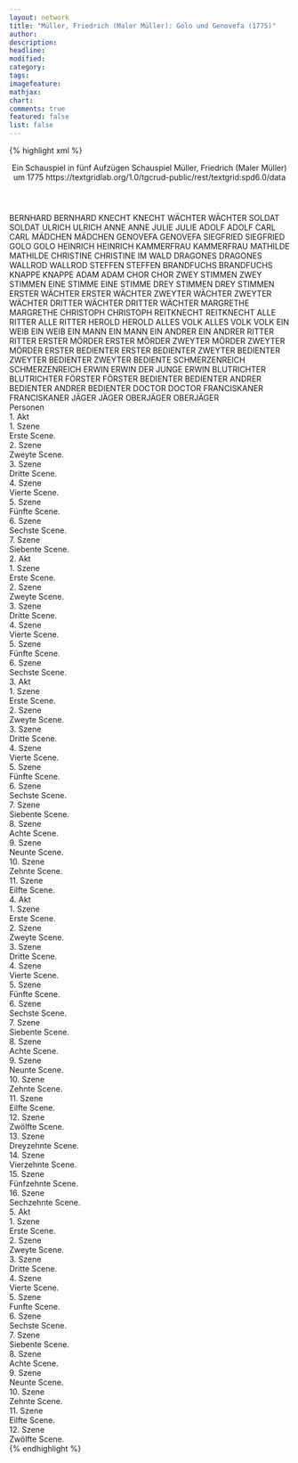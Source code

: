 ```yaml
---
layout: network
title: "Müller, Friedrich (Maler Müller): Golo und Genovefa (1775)"
author:
description:
headline:
modified:
category:
tags:
imagefeature:
mathjax:
chart:
comments: true
featured: false
list: false
---
```

{% highlight xml %}
<?xml-model href="https://raw.githubusercontent.com/DLiNa/project/master/rules/lina.rnc"?><?xml-model href="https://raw.githubusercontent.com/DLiNa/project/master/rules/lina.sch"?>
<play xmlns="http://lina.digital">
  <header>
    <title>Golo und Genovefa</title>
    <subtitle>Ein Schauspiel in fünf Aufzügen</subtitle>
    <genretitle>Schauspiel</genretitle>
    <author>Müller, Friedrich (Maler Müller)</author>
    <date type="print" when="1811"/>
    <date type="premiere"/>
    <date type="written" when="1775">um 1775</date>
    <source>https://textgridlab.org/1.0/tgcrud-public/rest/textgrid:spd6.0/data</source>
  </header>
  <personae>
    <character>
      <name>BERNHARD</name>
      <alias xml:id="bernhard">
        <name>BERNHARD</name>
      </alias>
    </character>
    <character>
      <name>KNECHT</name>
      <alias xml:id="knecht">
        <name>KNECHT</name>
      </alias>
    </character>
    <character>
      <name>WÄCHTER</name>
      <alias xml:id="wächter">
        <name>WÄCHTER</name>
      </alias>
    </character>
    <character>
      <name>SOLDAT</name>
      <alias xml:id="soldat">
        <name>SOLDAT</name>
      </alias>
    </character>
    <character>
      <name>ULRICH</name>
      <alias xml:id="ulrich">
        <name>ULRICH</name>
      </alias>
    </character>
    <character>
      <name>ANNE</name>
      <alias xml:id="anne">
        <name>ANNE</name>
      </alias>
    </character>
    <character>
      <name>JULIE</name>
      <alias xml:id="julie">
        <name>JULIE</name>
      </alias>
    </character>
    <character>
      <name>ADOLF</name>
      <alias xml:id="adolf">
        <name>ADOLF</name>
      </alias>
    </character>
    <character>
      <name>CARL</name>
      <alias xml:id="carl">
        <name>CARL</name>
      </alias>
    </character>
    <character>
      <name>MÄDCHEN</name>
      <alias xml:id="mädchen">
        <name>MÄDCHEN</name>
      </alias>
    </character>
    <character>
      <name>GENOVEFA</name>
      <alias xml:id="genovefa">
        <name>GENOVEFA</name>
      </alias>
    </character>
    <character>
      <name>SIEGFRIED</name>
      <alias xml:id="siegfried">
        <name>SIEGFRIED</name>
      </alias>
    </character>
    <character>
      <name>GOLO</name>
      <alias xml:id="golo">
        <name>GOLO</name>
      </alias>
    </character>
    <character>
      <name>HEINRICH</name>
      <alias xml:id="heinrich">
        <name>HEINRICH</name>
      </alias>
    </character>
    <character>
      <name>KAMMERFRAU</name>
      <alias xml:id="kammerfrau">
        <name>KAMMERFRAU</name>
      </alias>
    </character>
    <character>
      <name>MATHILDE</name>
      <alias xml:id="mathilde">
        <name>MATHILDE</name>
      </alias>
    </character>
    <character>
      <name>CHRISTINE</name>
      <alias xml:id="christine">
        <name>CHRISTINE</name>
      </alias>
      <alias xml:id="im_wald">
        <name>IM WALD</name>
      </alias>
    </character>
    <character>
      <name>DRAGONES</name>
      <alias xml:id="dragones">
        <name>DRAGONES</name>
      </alias>
    </character>
    <character>
      <name>WALLROD</name>
      <alias xml:id="wallrod">
        <name>WALLROD</name>
      </alias>
    </character>
    <character>
      <name>STEFFEN</name>
      <alias xml:id="steffen">
        <name>STEFFEN</name>
      </alias>
    </character>
    <character>
      <name>BRANDFUCHS</name>
      <alias xml:id="brandfuchs">
        <name>BRANDFUCHS</name>
      </alias>
    </character>
    <character>
      <name>KNAPPE</name>
      <alias xml:id="knappe">
        <name>KNAPPE</name>
      </alias>
    </character>
    <character>
      <name>ADAM</name>
      <alias xml:id="adam">
        <name>ADAM</name>
      </alias>
    </character>
    <character>
      <name>CHOR</name>
      <alias xml:id="chor">
        <name>CHOR</name>
      </alias>
    </character>
    <character>
      <name>ZWEY STIMMEN</name>
      <alias xml:id="zwey_stimmen">
        <name>ZWEY STIMMEN</name>
      </alias>
    </character>
    <character>
      <name>EINE STIMME</name>
      <alias xml:id="eine_stimme">
        <name>EINE STIMME</name>
      </alias>
    </character>
    <character>
      <name>DREY STIMMEN</name>
      <alias xml:id="drey_stimmen">
        <name>DREY STIMMEN</name>
      </alias>
    </character>
    <character>
      <name>ERSTER WÄCHTER</name>
      <alias xml:id="erster_wächter">
        <name>ERSTER WÄCHTER</name>
      </alias>
    </character>
    <character>
      <name>ZWEYTER WÄCHTER</name>
      <alias xml:id="zweyter_wächter">
        <name>ZWEYTER WÄCHTER</name>
      </alias>
    </character>
    <character>
      <name>DRITTER WÄCHTER</name>
      <alias xml:id="dritter_wächter">
        <name>DRITTER WÄCHTER</name>
      </alias>
    </character>
    <character>
      <name>MARGRETHE</name>
      <alias xml:id="margrethe">
        <name>MARGRETHE</name>
      </alias>
    </character>
    <character>
      <name>CHRISTOPH</name>
      <alias xml:id="christoph">
        <name>CHRISTOPH</name>
      </alias>
    </character>
    <character>
      <name>REITKNECHT</name>
      <alias xml:id="reitknecht">
        <name>REITKNECHT</name>
      </alias>
    </character>
    <character>
      <name>ALLE RITTER</name>
      <alias xml:id="alle_ritter">
        <name>ALLE RITTER</name>
      </alias>
    </character>
    <character>
      <name>HEROLD</name>
      <alias xml:id="herold">
        <name>HEROLD</name>
      </alias>
    </character>
    <character>
      <name>ALLES VOLK</name>
      <alias xml:id="alles_volk">
        <name>ALLES VOLK</name>
      </alias>
      <alias xml:id="volk">
        <name>VOLK</name>
      </alias>
    </character>
    <character>
      <name>EIN WEIB</name>
      <alias xml:id="ein_weib">
        <name>EIN WEIB</name>
      </alias>
    </character>
    <character>
      <name>EIN MANN</name>
      <alias xml:id="ein_mann">
        <name>EIN MANN</name>
      </alias>
    </character>
    <character>
      <name>EIN ANDRER</name>
      <alias xml:id="ein_andrer">
        <name>EIN ANDRER</name>
      </alias>
    </character>
    <character>
      <name>RITTER</name>
      <alias xml:id="ritter">
        <name>RITTER</name>
      </alias>
    </character>
    <character>
      <name>ERSTER MÖRDER</name>
      <alias xml:id="erster_mörder">
        <name>ERSTER MÖRDER</name>
      </alias>
    </character>
    <character>
      <name>ZWEYTER MÖRDER</name>
      <alias xml:id="zweyter_mörder">
        <name>ZWEYTER MÖRDER</name>
      </alias>
    </character>
    <character>
      <name>ERSTER BEDIENTER</name>
      <alias xml:id="erster_bedienter">
        <name>ERSTER BEDIENTER</name>
      </alias>
    </character>
    <character>
      <name>ZWEYTER BEDIENTER</name>
      <alias xml:id="zweyter_bedienter">
        <name>ZWEYTER BEDIENTER</name>
      </alias>
      <alias xml:id="zweyter_bediente">
        <name>ZWEYTER BEDIENTE</name>
      </alias>
    </character>
    <character>
      <name>SCHMERZENREICH</name>
      <alias xml:id="schmerzenreich">
        <name>SCHMERZENREICH</name>
      </alias>
    </character>
    <character>
      <name>ERWIN</name>
      <alias xml:id="erwin">
        <name>ERWIN</name>
      </alias>
      <alias xml:id="der_junge_erwin">
        <name>DER JUNGE ERWIN</name>
      </alias>
    </character>
    <character>
      <name>BLUTRICHTER</name>
      <alias xml:id="blutrichter">
        <name>BLUTRICHTER</name>
      </alias>
    </character>
    <character>
      <name>FÖRSTER</name>
      <alias xml:id="förster">
        <name>FÖRSTER</name>
      </alias>
    </character>
      <character>
        <name>BEDIENTER</name>
        <alias xml:id="bedienter">
          <name>BEDIENTER</name>
        </alias>
      </character>
    <character>
      <name>ANDRER BEDIENTER</name>
      <alias xml:id="andrer_bedienter">
        <name>ANDRER BEDIENTER</name>
      </alias>
    </character>
    <character>
      <name>DOCTOR</name>
      <alias xml:id="doctor">
        <name>DOCTOR</name>
      </alias>
    </character>
    <character>
      <name>FRANCISKANER</name>
      <alias xml:id="franciskaner">
        <name>FRANCISKANER</name>
      </alias>
    </character>
    <character>
      <name>JÄGER</name>
      <alias xml:id="jäger">
        <name>JÄGER</name>
      </alias>
    </character>
    <character>
      <name>OBERJÄGER</name>
      <alias xml:id="oberjäger">
        <name>OBERJÄGER</name>
      </alias>
    </character>
  </personae>
  <text>
    <div>
      <head>Personen</head>
    </div>
    <div>
      <head>1. Akt</head>
      <div>
        <head>1. Szene</head>
        <div>
          <head>Erste Scene.</head>
          <sp who="#bernhard">
            <amount n="10" unit="speech_acts"/>
            <amount n="161" unit="words"/>
            <amount n="7" unit="lines"/>
            <amount n="909" unit="chars"/>
          </sp>
          <sp who="#knecht">
            <amount n="1" unit="speech_acts"/>
            <amount n="8" unit="words"/>
            <amount n="1" unit="lines"/>
            <amount n="43" unit="chars"/>
          </sp>
          <sp who="#wächter">
            <amount n="2" unit="speech_acts"/>
            <amount n="40" unit="words"/>
            <amount n="1" unit="lines"/>
            <amount n="232" unit="chars"/>
          </sp>
          <sp who="#soldat">
            <amount n="1" unit="speech_acts"/>
            <amount n="44" unit="words"/>
            <amount n="271" unit="chars"/>
          </sp>
          <sp who="#ulrich">
            <amount n="8" unit="speech_acts"/>
            <amount n="141" unit="words"/>
            <amount n="4" unit="lines"/>
            <amount n="802" unit="chars"/>
          </sp>
        </div>
      </div>
      <div>
        <head>2. Szene</head>
        <div>
          <head>Zweyte Scene.</head>
          <sp who="#anne">
            <amount n="12" unit="speech_acts"/>
            <amount n="360" unit="words"/>
            <amount n="8" unit="lines"/>
            <amount n="2038" unit="chars"/>
          </sp>
          <sp who="#julie">
            <amount n="15" unit="speech_acts"/>
            <amount n="131" unit="words"/>
            <amount n="14" unit="lines"/>
            <amount n="687" unit="chars"/>
          </sp>
          <sp who="#adolf">
            <amount n="4" unit="speech_acts"/>
            <amount n="117" unit="words"/>
            <amount n="3" unit="lines"/>
            <amount n="692" unit="chars"/>
          </sp>
          <sp who="#carl">
            <amount n="14" unit="speech_acts"/>
            <amount n="312" unit="words"/>
            <amount n="9" unit="lines"/>
            <amount n="1838" unit="chars"/>
          </sp>
        </div>
      </div>
      <div>
        <head>3. Szene</head>
        <div>
          <head>Dritte Scene.</head>
          <sp who="#mädchen">
            <amount n="3" unit="speech_acts"/>
            <amount n="32" unit="words"/>
            <amount n="2" unit="lines"/>
            <amount n="175" unit="chars"/>
          </sp>
          <sp who="#genovefa">
            <amount n="14" unit="speech_acts"/>
            <amount n="360" unit="words"/>
            <amount n="10" unit="lines"/>
            <amount n="1950" unit="chars"/>
          </sp>
          <sp who="#adolf">
            <amount n="3" unit="speech_acts"/>
            <amount n="131" unit="words"/>
            <amount n="1" unit="lines"/>
            <amount n="727" unit="chars"/>
          </sp>
          <sp who="#siegfried">
            <amount n="11" unit="speech_acts"/>
            <amount n="164" unit="words"/>
            <amount n="8" unit="lines"/>
            <amount n="924" unit="chars"/>
          </sp>
          <sp who="#golo">
            <amount n="3" unit="speech_acts"/>
            <amount n="149" unit="words"/>
            <amount n="724" unit="chars"/>
          </sp>
        </div>
      </div>
      <div>
        <head>4. Szene</head>
        <div>
          <head>Vierte Scene.</head>
          <sp who="#ulrich">
            <amount n="19" unit="speech_acts"/>
            <amount n="290" unit="words"/>
            <amount n="11" unit="lines"/>
            <amount n="1645" unit="chars"/>
          </sp>
          <sp who="#bernhard">
            <amount n="17" unit="speech_acts"/>
            <amount n="250" unit="words"/>
            <amount n="13" unit="lines"/>
            <amount n="1364" unit="chars"/>
          </sp>
          <sp who="#heinrich">
            <amount n="20" unit="speech_acts"/>
            <amount n="1314" unit="words"/>
            <amount n="3" unit="lines"/>
            <amount n="7848" unit="chars"/>
          </sp>
          <sp who="#carl">
            <amount n="10" unit="speech_acts"/>
            <amount n="158" unit="words"/>
            <amount n="6" unit="lines"/>
            <amount n="923" unit="chars"/>
          </sp>
          <sp who="#adolf">
            <amount n="7" unit="speech_acts"/>
            <amount n="300" unit="words"/>
            <amount n="4" unit="lines"/>
            <amount n="1643" unit="chars"/>
          </sp>
        </div>
      </div>
      <div>
        <head>5. Szene</head>
        <div>
          <head>Fünfte Scene.</head>
          <sp who="#golo">
            <amount n="19" unit="speech_acts"/>
            <amount n="533" unit="words"/>
            <amount n="13" unit="lines"/>
            <amount n="2862" unit="chars"/>
          </sp>
          <sp who="#kammerfrau">
            <amount n="3" unit="speech_acts"/>
            <amount n="83" unit="words"/>
            <amount n="1" unit="lines"/>
            <amount n="474" unit="chars"/>
          </sp>
          <sp who="#genovefa">
            <amount n="15" unit="speech_acts"/>
            <amount n="566" unit="words"/>
            <amount n="9" unit="lines"/>
            <amount n="3105" unit="chars"/>
          </sp>
          <sp who="#julie">
            <amount n="13" unit="speech_acts"/>
            <amount n="91" unit="words"/>
            <amount n="13" unit="lines"/>
            <amount n="510" unit="chars"/>
          </sp>
          <sp who="#anne">
            <amount n="9" unit="speech_acts"/>
            <amount n="64" unit="words"/>
            <amount n="9" unit="lines"/>
            <amount n="340" unit="chars"/>
          </sp>
        </div>
      </div>
      <div>
        <head>6. Szene</head>
        <div>
          <head>Sechste Scene.</head>
          <sp who="#mathilde">
            <amount n="42" unit="speech_acts"/>
            <amount n="1261" unit="words"/>
            <amount n="26" unit="lines"/>
            <amount n="7201" unit="chars"/>
          </sp>
          <sp who="#christine">
            <amount n="7" unit="speech_acts"/>
            <amount n="79" unit="words"/>
            <amount n="6" unit="lines"/>
            <amount n="429" unit="chars"/>
          </sp>
          <sp who="#dragones">
            <amount n="34" unit="speech_acts"/>
            <amount n="668" unit="words"/>
            <amount n="24" unit="lines"/>
            <amount n="3668" unit="chars"/>
          </sp>
        </div>
      </div>
      <div>
        <head>7. Szene</head>
        <div>
          <head>Siebente Scene.</head>
          <sp who="#christine">
            <amount n="14" unit="speech_acts"/>
            <amount n="157" unit="words"/>
            <amount n="12" unit="lines"/>
            <amount n="814" unit="chars"/>
          </sp>
          <sp who="#wallrod">
            <amount n="7" unit="speech_acts"/>
            <amount n="203" unit="words"/>
            <amount n="2" unit="lines"/>
            <amount n="1061" unit="chars"/>
          </sp>
          <sp who="#steffen">
            <amount n="7" unit="speech_acts"/>
            <amount n="147" unit="words"/>
            <amount n="5" unit="lines"/>
            <amount n="789" unit="chars"/>
          </sp>
        </div>
      </div>
    </div>
    <div>
      <head>2. Akt</head>
      <div>
        <head>1. Szene</head>
        <div>
          <head>Erste Scene.</head>
          <sp who="#golo">
            <amount n="36" unit="speech_acts"/>
            <amount n="428" unit="words"/>
            <amount n="30" unit="lines"/>
            <amount n="2363" unit="chars"/>
          </sp>
          <sp who="#brandfuchs">
            <amount n="15" unit="speech_acts"/>
            <amount n="413" unit="words"/>
            <amount n="17" unit="lines"/>
            <amount n="2260" unit="chars"/>
          </sp>
          <sp who="#mathilde">
            <amount n="21" unit="speech_acts"/>
            <amount n="1124" unit="words"/>
            <amount n="10" unit="lines"/>
            <amount n="6322" unit="chars"/>
          </sp>
        </div>
      </div>
      <div>
        <head>2. Szene</head>
        <div>
          <head>Zweyte Scene.</head>
          <sp who="#dragones">
            <amount n="5" unit="speech_acts"/>
            <amount n="86" unit="words"/>
            <amount n="3" unit="lines"/>
            <amount n="510" unit="chars"/>
          </sp>
          <sp who="#knappe">
            <amount n="1" unit="speech_acts"/>
            <amount n="9" unit="words"/>
            <amount n="1" unit="lines"/>
            <amount n="61" unit="chars"/>
          </sp>
          <sp who="#golo">
            <amount n="15" unit="speech_acts"/>
            <amount n="411" unit="words"/>
            <amount n="12" unit="lines"/>
            <amount n="2236" unit="chars"/>
          </sp>
          <sp who="#mathilde">
            <amount n="14" unit="speech_acts"/>
            <amount n="394" unit="words"/>
            <amount n="8" unit="lines"/>
            <amount n="2221" unit="chars"/>
          </sp>
        </div>
      </div>
      <div>
        <head>3. Szene</head>
        <div>
          <head>Dritte Scene.</head>
          <sp who="#julie">
            <amount n="5" unit="speech_acts"/>
            <amount n="69" unit="words"/>
            <amount n="4" unit="lines"/>
            <amount n="360" unit="chars"/>
          </sp>
          <sp who="#adolf">
            <amount n="8" unit="speech_acts"/>
            <amount n="384" unit="words"/>
            <amount n="2196" unit="chars"/>
          </sp>
          <sp who="#anne">
            <amount n="4" unit="speech_acts"/>
            <amount n="30" unit="words"/>
            <amount n="4" unit="lines"/>
            <amount n="167" unit="chars"/>
          </sp>
          <sp who="#wallrod">
            <amount n="6" unit="speech_acts"/>
            <amount n="457" unit="words"/>
            <amount n="3" unit="lines"/>
            <amount n="2649" unit="chars"/>
          </sp>
        </div>
      </div>
      <div>
        <head>4. Szene</head>
        <div>
          <head>Vierte Scene.</head>
          <sp who="#adam">
            <amount n="15" unit="speech_acts"/>
            <amount n="477" unit="words"/>
            <amount n="7" unit="lines"/>
            <amount n="2711" unit="chars"/>
          </sp>
          <sp who="#dragones">
            <amount n="14" unit="speech_acts"/>
            <amount n="228" unit="words"/>
            <amount n="10" unit="lines"/>
            <amount n="1265" unit="chars"/>
          </sp>
          <sp who="#wallrod">
            <amount n="2" unit="speech_acts"/>
            <amount n="81" unit="words"/>
            <amount n="492" unit="chars"/>
          </sp>
          <sp who="#mathilde">
            <amount n="22" unit="speech_acts"/>
            <amount n="469" unit="words"/>
            <amount n="15" unit="lines"/>
            <amount n="2584" unit="chars"/>
          </sp>
          <sp who="#genovefa">
            <amount n="14" unit="speech_acts"/>
            <amount n="219" unit="words"/>
            <amount n="11" unit="lines"/>
            <amount n="1201" unit="chars"/>
          </sp>
          <sp who="#golo">
            <amount n="13" unit="speech_acts"/>
            <amount n="406" unit="words"/>
            <amount n="11" unit="lines"/>
            <amount n="2346" unit="chars"/>
          </sp>
          <sp who="#chor">
            <amount n="5" unit="speech_acts"/>
            <amount n="169" unit="words"/>
            <amount n="30" unit="lines"/>
            <amount n="934" unit="chars"/>
          </sp>
          <sp who="#zwey_stimmen">
            <amount n="5" unit="speech_acts"/>
            <amount n="107" unit="words"/>
            <amount n="18" unit="lines"/>
            <amount n="601" unit="chars"/>
          </sp>
          <sp who="#eine_stimme">
            <amount n="3" unit="speech_acts"/>
            <amount n="87" unit="words"/>
            <amount n="18" unit="lines"/>
            <amount n="501" unit="chars"/>
          </sp>
          <sp who="#drey_stimmen">
            <amount n="3" unit="speech_acts"/>
            <amount n="173" unit="words"/>
            <amount n="30" unit="lines"/>
            <amount n="971" unit="chars"/>
          </sp>
          <sp who="#brandfuchs">
            <amount n="3" unit="speech_acts"/>
            <amount n="18" unit="words"/>
            <amount n="3" unit="lines"/>
            <amount n="101" unit="chars"/>
          </sp>
        </div>
      </div>
      <div>
        <head>5. Szene</head>
        <div>
          <head>Fünfte Scene.</head>
          <sp who="#wallrod">
            <amount n="5" unit="speech_acts"/>
            <amount n="268" unit="words"/>
            <amount n="1" unit="lines"/>
            <amount n="1498" unit="chars"/>
          </sp>
          <sp who="#dragones">
            <amount n="4" unit="speech_acts"/>
            <amount n="145" unit="words"/>
            <amount n="1" unit="lines"/>
            <amount n="859" unit="chars"/>
          </sp>
        </div>
      </div>
      <div>
        <head>6. Szene</head>
        <div>
          <head>Sechste Scene.</head>
          <sp who="#mathilde">
            <amount n="29" unit="speech_acts"/>
            <amount n="851" unit="words"/>
            <amount n="20" unit="lines"/>
            <amount n="4950" unit="chars"/>
          </sp>
          <sp who="#christine">
            <amount n="6" unit="speech_acts"/>
            <amount n="162" unit="words"/>
            <amount n="4" unit="lines"/>
            <amount n="894" unit="chars"/>
          </sp>
          <sp who="#wallrod">
            <amount n="22" unit="speech_acts"/>
            <amount n="356" unit="words"/>
            <amount n="17" unit="lines"/>
            <amount n="2001" unit="chars"/>
          </sp>
        </div>
      </div>
    </div>
    <div>
      <head>3. Akt</head>
      <div>
        <head>1. Szene</head>
        <div>
          <head>Erste Scene.</head>
          <sp who="#golo">
            <amount n="12" unit="speech_acts"/>
            <amount n="283" unit="words"/>
            <amount n="15" unit="lines"/>
            <amount n="1543" unit="chars"/>
          </sp>
          <sp who="#mathilde">
            <amount n="12" unit="speech_acts"/>
            <amount n="627" unit="words"/>
            <amount n="6" unit="lines"/>
            <amount n="3545" unit="chars"/>
          </sp>
          <sp who="#steffen">
            <amount n="1" unit="speech_acts"/>
            <amount n="17" unit="words"/>
            <amount n="1" unit="lines"/>
            <amount n="83" unit="chars"/>
          </sp>
        </div>
      </div>
      <div>
        <head>2. Szene</head>
        <div>
          <head>Zweyte Scene.</head>
          <sp who="#genovefa">
            <amount n="6" unit="speech_acts"/>
            <amount n="323" unit="words"/>
            <amount n="3" unit="lines"/>
            <amount n="1858" unit="chars"/>
          </sp>
          <sp who="#dragones">
            <amount n="1" unit="speech_acts"/>
            <amount n="10" unit="words"/>
            <amount n="1" unit="lines"/>
            <amount n="53" unit="chars"/>
          </sp>
          <sp who="#julie">
            <amount n="3" unit="speech_acts"/>
            <amount n="49" unit="words"/>
            <amount n="2" unit="lines"/>
            <amount n="259" unit="chars"/>
          </sp>
          <sp who="#anne">
            <amount n="3" unit="speech_acts"/>
            <amount n="61" unit="words"/>
            <amount n="8" unit="lines"/>
            <amount n="308" unit="chars"/>
          </sp>
        </div>
      </div>
      <div>
        <head>3. Szene</head>
        <div>
          <head>Dritte Scene.</head>
          <sp who="#adolf">
            <amount n="9" unit="speech_acts"/>
            <amount n="341" unit="words"/>
            <amount n="4" unit="lines"/>
            <amount n="1898" unit="chars"/>
          </sp>
          <sp who="#adam">
            <amount n="8" unit="speech_acts"/>
            <amount n="94" unit="words"/>
            <amount n="6" unit="lines"/>
            <amount n="518" unit="chars"/>
          </sp>
        </div>
      </div>
      <div>
        <head>4. Szene</head>
        <div>
          <head>Vierte Scene.</head>
          <sp who="#dragones">
            <amount n="9" unit="speech_acts"/>
            <amount n="240" unit="words"/>
            <amount n="7" unit="lines"/>
            <amount n="1327" unit="chars"/>
          </sp>
          <sp who="#mathilde">
            <amount n="10" unit="speech_acts"/>
            <amount n="238" unit="words"/>
            <amount n="4" unit="lines"/>
            <amount n="1287" unit="chars"/>
          </sp>
          <sp who="#golo">
            <amount n="15" unit="speech_acts"/>
            <amount n="466" unit="words"/>
            <amount n="19" unit="lines"/>
            <amount n="2481" unit="chars"/>
          </sp>
          <sp who="#adolf">
            <amount n="16" unit="speech_acts"/>
            <amount n="201" unit="words"/>
            <amount n="13" unit="lines"/>
            <amount n="1130" unit="chars"/>
          </sp>
          <sp who="#adam">
            <amount n="10" unit="speech_acts"/>
            <amount n="126" unit="words"/>
            <amount n="7" unit="lines"/>
            <amount n="682" unit="chars"/>
          </sp>
          <sp who="#genovefa">
            <amount n="11" unit="speech_acts"/>
            <amount n="310" unit="words"/>
            <amount n="9" unit="lines"/>
            <amount n="1691" unit="chars"/>
          </sp>
        </div>
      </div>
      <div>
        <head>5. Szene</head>
        <div>
          <head>Fünfte Scene.</head>
          <sp who="#golo">
            <amount n="4" unit="speech_acts"/>
            <amount n="50" unit="words"/>
            <amount n="3" unit="lines"/>
            <amount n="282" unit="chars"/>
          </sp>
          <sp who="#mathilde">
            <amount n="10" unit="speech_acts"/>
            <amount n="578" unit="words"/>
            <amount n="5" unit="lines"/>
            <amount n="3275" unit="chars"/>
          </sp>
          <sp who="#christine">
            <amount n="1" unit="speech_acts"/>
            <amount n="3" unit="words"/>
            <amount n="1" unit="lines"/>
            <amount n="14" unit="chars"/>
          </sp>
          <sp who="#wallrod">
            <amount n="6" unit="speech_acts"/>
            <amount n="87" unit="words"/>
            <amount n="4" unit="lines"/>
            <amount n="455" unit="chars"/>
          </sp>
        </div>
      </div>
      <div>
        <head>6. Szene</head>
        <div>
          <head>Sechste Scene.</head>
          <sp who="#anne">
            <amount n="6" unit="speech_acts"/>
            <amount n="91" unit="words"/>
            <amount n="5" unit="lines"/>
            <amount n="531" unit="chars"/>
          </sp>
          <sp who="#christine">
            <amount n="5" unit="speech_acts"/>
            <amount n="174" unit="words"/>
            <amount n="3" unit="lines"/>
            <amount n="990" unit="chars"/>
          </sp>
        </div>
      </div>
      <div>
        <head>7. Szene</head>
        <div>
          <head>Siebente Scene.</head>
          <sp who="#genovefa">
            <amount n="25" unit="speech_acts"/>
            <amount n="521" unit="words"/>
            <amount n="16" unit="lines"/>
            <amount n="2981" unit="chars"/>
          </sp>
          <sp who="#julie">
            <amount n="21" unit="speech_acts"/>
            <amount n="212" unit="words"/>
            <amount n="17" unit="lines"/>
            <amount n="1207" unit="chars"/>
          </sp>
          <sp who="#wächter">
            <amount n="10" unit="speech_acts"/>
            <amount n="75" unit="words"/>
            <amount n="10" unit="lines"/>
            <amount n="415" unit="chars"/>
          </sp>
          <sp who="#adolf">
            <amount n="2" unit="speech_acts"/>
            <amount n="31" unit="words"/>
            <amount n="2" unit="lines"/>
            <amount n="169" unit="chars"/>
          </sp>
        </div>
      </div>
      <div>
        <head>8. Szene</head>
        <div>
          <head>Achte Scene.</head>
          <sp who="#adolf">
            <amount n="12" unit="speech_acts"/>
            <amount n="398" unit="words"/>
            <amount n="4" unit="lines"/>
            <amount n="2343" unit="chars"/>
          </sp>
          <sp who="#erster_wächter">
            <amount n="6" unit="speech_acts"/>
            <amount n="61" unit="words"/>
            <amount n="6" unit="lines"/>
            <amount n="322" unit="chars"/>
          </sp>
          <sp who="#zweyter_wächter">
            <amount n="8" unit="speech_acts"/>
            <amount n="149" unit="words"/>
            <amount n="5" unit="lines"/>
            <amount n="876" unit="chars"/>
          </sp>
          <sp who="#dritter_wächter">
            <amount n="3" unit="speech_acts"/>
            <amount n="51" unit="words"/>
            <amount n="2" unit="lines"/>
            <amount n="280" unit="chars"/>
          </sp>
        </div>
      </div>
      <div>
        <head>9. Szene</head>
        <div>
          <head>Neunte Scene.</head>
          <sp who="#mathilde">
            <amount n="24" unit="speech_acts"/>
            <amount n="809" unit="words"/>
            <amount n="11" unit="lines"/>
            <amount n="4601" unit="chars"/>
          </sp>
          <sp who="#golo">
            <amount n="12" unit="speech_acts"/>
            <amount n="242" unit="words"/>
            <amount n="8" unit="lines"/>
            <amount n="1338" unit="chars"/>
          </sp>
          <sp who="#steffen">
            <amount n="6" unit="speech_acts"/>
            <amount n="84" unit="words"/>
            <amount n="4" unit="lines"/>
            <amount n="486" unit="chars"/>
          </sp>
          <sp who="#margrethe">
            <amount n="5" unit="speech_acts"/>
            <amount n="222" unit="words"/>
            <amount n="1" unit="lines"/>
            <amount n="1175" unit="chars"/>
          </sp>
        </div>
      </div>
      <div>
        <head>10. Szene</head>
        <div>
          <head>Zehnte Scene.</head>
          <sp who="#brandfuchs">
            <amount n="16" unit="speech_acts"/>
            <amount n="279" unit="words"/>
            <amount n="11" unit="lines"/>
            <amount n="1535" unit="chars"/>
          </sp>
          <sp who="#adam">
            <amount n="13" unit="speech_acts"/>
            <amount n="231" unit="words"/>
            <amount n="7" unit="lines"/>
            <amount n="1229" unit="chars"/>
          </sp>
          <sp who="#dragones">
            <amount n="2" unit="speech_acts"/>
            <amount n="12" unit="words"/>
            <amount n="2" unit="lines"/>
            <amount n="93" unit="chars"/>
          </sp>
        </div>
      </div>
      <div>
        <head>11. Szene</head>
        <div>
          <head>Eilfte Scene.</head>
          <sp who="#wallrod">
            <amount n="4" unit="speech_acts"/>
            <amount n="78" unit="words"/>
            <amount n="1" unit="lines"/>
            <amount n="454" unit="chars"/>
          </sp>
          <sp who="#mathilde">
            <amount n="3" unit="speech_acts"/>
            <amount n="136" unit="words"/>
            <amount n="740" unit="chars"/>
          </sp>
        </div>
      </div>
    </div>
    <div>
      <head>4. Akt</head>
      <div>
        <head>1. Szene</head>
        <div>
          <head>Erste Scene.</head>
          <sp who="#steffen">
            <amount n="8" unit="speech_acts"/>
            <amount n="452" unit="words"/>
            <amount n="4" unit="lines"/>
            <amount n="2554" unit="chars"/>
          </sp>
          <sp who="#christoph">
            <amount n="4" unit="speech_acts"/>
            <amount n="85" unit="words"/>
            <amount n="3" unit="lines"/>
            <amount n="480" unit="chars"/>
          </sp>
          <sp who="#carl">
            <amount n="11" unit="speech_acts"/>
            <amount n="431" unit="words"/>
            <amount n="3" unit="lines"/>
            <amount n="2436" unit="chars"/>
          </sp>
          <sp who="#siegfried">
            <amount n="14" unit="speech_acts"/>
            <amount n="355" unit="words"/>
            <amount n="4" unit="lines"/>
            <amount n="1994" unit="chars"/>
          </sp>
        </div>
      </div>
      <div>
        <head>2. Szene</head>
        <div>
          <head>Zweyte Scene.</head>
          <sp who="#heinrich">
            <amount n="11" unit="speech_acts"/>
            <amount n="643" unit="words"/>
            <amount n="4" unit="lines"/>
            <amount n="3661" unit="chars"/>
          </sp>
          <sp who="#bernhard">
            <amount n="8" unit="speech_acts"/>
            <amount n="151" unit="words"/>
            <amount n="3" unit="lines"/>
            <amount n="846" unit="chars"/>
          </sp>
          <sp who="#ulrich">
            <amount n="8" unit="speech_acts"/>
            <amount n="132" unit="words"/>
            <amount n="6" unit="lines"/>
            <amount n="756" unit="chars"/>
          </sp>
        </div>
      </div>
      <div>
        <head>3. Szene</head>
        <div>
          <head>Dritte Scene.</head>
          <sp who="#carl">
            <amount n="15" unit="speech_acts"/>
            <amount n="223" unit="words"/>
            <amount n="12" unit="lines"/>
            <amount n="1193" unit="chars"/>
          </sp>
          <sp who="#im_wald">
            <amount n="4" unit="speech_acts"/>
            <amount n="30" unit="words"/>
            <amount n="3" unit="lines"/>
            <amount n="194" unit="chars"/>
          </sp>
          <sp who="#christine">
            <amount n="12" unit="speech_acts"/>
            <amount n="182" unit="words"/>
            <amount n="8" unit="lines"/>
            <amount n="1031" unit="chars"/>
          </sp>
        </div>
      </div>
      <div>
        <head>4. Szene</head>
        <div>
          <head>Vierte Scene.</head>
          <sp who="#adolf">
            <amount n="12" unit="speech_acts"/>
            <amount n="481" unit="words"/>
            <amount n="3" unit="lines"/>
            <amount n="2751" unit="chars"/>
          </sp>
          <sp who="#julie">
            <amount n="6" unit="speech_acts"/>
            <amount n="102" unit="words"/>
            <amount n="5" unit="lines"/>
            <amount n="584" unit="chars"/>
          </sp>
          <sp who="#reitknecht">
            <amount n="4" unit="speech_acts"/>
            <amount n="84" unit="words"/>
            <amount n="2" unit="lines"/>
            <amount n="458" unit="chars"/>
          </sp>
        </div>
      </div>
      <div>
        <head>5. Szene</head>
        <div>
          <head>Fünfte Scene.</head>
          <sp who="#mathilde">
            <amount n="8" unit="speech_acts"/>
            <amount n="227" unit="words"/>
            <amount n="3" unit="lines"/>
            <amount n="1260" unit="chars"/>
          </sp>
          <sp who="#steffen">
            <amount n="2" unit="speech_acts"/>
            <amount n="20" unit="words"/>
            <amount n="2" unit="lines"/>
            <amount n="124" unit="chars"/>
          </sp>
          <sp who="#golo">
            <amount n="5" unit="speech_acts"/>
            <amount n="115" unit="words"/>
            <amount n="3" unit="lines"/>
            <amount n="650" unit="chars"/>
          </sp>
        </div>
      </div>
      <div>
        <head>6. Szene</head>
        <div>
          <head>Sechste Scene.</head>
          <sp who="#genovefa">
            <amount n="14" unit="speech_acts"/>
            <amount n="478" unit="words"/>
            <amount n="30" unit="lines"/>
            <amount n="2679" unit="chars"/>
          </sp>
          <sp who="#golo">
            <amount n="9" unit="speech_acts"/>
            <amount n="522" unit="words"/>
            <amount n="22" unit="lines"/>
            <amount n="2921" unit="chars"/>
          </sp>
          <sp who="#adam">
            <amount n="4" unit="speech_acts"/>
            <amount n="93" unit="words"/>
            <amount n="1" unit="lines"/>
            <amount n="538" unit="chars"/>
          </sp>
        </div>
      </div>
      <div>
        <head>7. Szene</head>
        <div>
          <head>Siebente Scene.</head>
          <sp who="#golo">
            <amount n="16" unit="speech_acts"/>
            <amount n="487" unit="words"/>
            <amount n="11" unit="lines"/>
            <amount n="2767" unit="chars"/>
          </sp>
          <sp who="#mathilde">
            <amount n="11" unit="speech_acts"/>
            <amount n="490" unit="words"/>
            <amount n="5" unit="lines"/>
            <amount n="2888" unit="chars"/>
          </sp>
          <sp who="#carl">
            <amount n="7" unit="speech_acts"/>
            <amount n="271" unit="words"/>
            <amount n="2" unit="lines"/>
            <amount n="1656" unit="chars"/>
          </sp>
          <sp who="#alle_ritter">
            <amount n="3" unit="speech_acts"/>
            <amount n="51" unit="words"/>
            <amount n="2" unit="lines"/>
            <amount n="317" unit="chars"/>
          </sp>
          <sp who="#julie">
            <amount n="5" unit="speech_acts"/>
            <amount n="78" unit="words"/>
            <amount n="4" unit="lines"/>
            <amount n="414" unit="chars"/>
          </sp>
          <sp who="#adolf">
            <amount n="5" unit="speech_acts"/>
            <amount n="56" unit="words"/>
            <amount n="3" unit="lines"/>
            <amount n="327" unit="chars"/>
          </sp>
        </div>
      </div>
      <div>
        <head>8. Szene</head>
        <div>
          <head>Achte Scene.</head>
          <sp who="#herold">
            <amount n="1" unit="speech_acts"/>
            <amount n="51" unit="words"/>
            <amount n="318" unit="chars"/>
          </sp>
          <sp who="#alles_volk">
            <amount n="1" unit="speech_acts"/>
            <amount n="43" unit="words"/>
            <amount n="271" unit="chars"/>
          </sp>
          <sp who="#ein_weib">
            <amount n="1" unit="speech_acts"/>
            <amount n="27" unit="words"/>
            <amount n="154" unit="chars"/>
          </sp>
          <sp who="#adam">
            <amount n="3" unit="speech_acts"/>
            <amount n="52" unit="words"/>
            <amount n="1" unit="lines"/>
            <amount n="268" unit="chars"/>
          </sp>
          <sp who="#margrethe">
            <amount n="4" unit="speech_acts"/>
            <amount n="103" unit="words"/>
            <amount n="1" unit="lines"/>
            <amount n="532" unit="chars"/>
          </sp>
          <sp who="#volk">
            <amount n="1" unit="speech_acts"/>
            <amount n="18" unit="words"/>
            <amount n="105" unit="chars"/>
          </sp>
          <sp who="#adolf">
            <amount n="3" unit="speech_acts"/>
            <amount n="28" unit="words"/>
            <amount n="3" unit="lines"/>
            <amount n="159" unit="chars"/>
          </sp>
          <sp who="#ein_mann">
            <amount n="1" unit="speech_acts"/>
            <amount n="7" unit="words"/>
            <amount n="1" unit="lines"/>
            <amount n="40" unit="chars"/>
          </sp>
          <sp who="#ein_andrer">
            <amount n="2" unit="speech_acts"/>
            <amount n="20" unit="words"/>
            <amount n="2" unit="lines"/>
            <amount n="101" unit="chars"/>
          </sp>
          <sp who="#julie">
            <amount n="2" unit="speech_acts"/>
            <amount n="7" unit="words"/>
            <amount n="2" unit="lines"/>
            <amount n="37" unit="chars"/>
          </sp>
        </div>
      </div>
      <div>
        <head>9. Szene</head>
        <div>
          <head>Neunte Scene.</head>
          <sp who="#golo">
            <amount n="4" unit="speech_acts"/>
            <amount n="70" unit="words"/>
            <amount n="2" unit="lines"/>
            <amount n="401" unit="chars"/>
          </sp>
          <sp who="#carl">
            <amount n="3" unit="speech_acts"/>
            <amount n="37" unit="words"/>
            <amount n="2" unit="lines"/>
            <amount n="216" unit="chars"/>
          </sp>
          <sp who="#steffen">
            <amount n="1" unit="speech_acts"/>
          </sp>
          <sp who="#volk">
            <amount n="1" unit="speech_acts"/>
            <amount n="16" unit="words"/>
            <amount n="1" unit="lines"/>
            <amount n="86" unit="chars"/>
          </sp>
        </div>
      </div>
      <div>
        <head>10. Szene</head>
        <div>
          <head>Zehnte Scene.</head>
          <sp who="#mathilde">
            <amount n="19" unit="speech_acts"/>
            <amount n="500" unit="words"/>
            <amount n="11" unit="lines"/>
            <amount n="2829" unit="chars"/>
          </sp>
          <sp who="#ritter">
            <amount n="3" unit="speech_acts"/>
            <amount n="31" unit="words"/>
            <amount n="1" unit="lines"/>
            <amount n="179" unit="chars"/>
          </sp>
          <sp who="#herold">
            <amount n="1" unit="speech_acts"/>
          </sp>
          <sp who="#golo">
            <amount n="15" unit="speech_acts"/>
            <amount n="513" unit="words"/>
            <amount n="9" unit="lines"/>
            <amount n="2896" unit="chars"/>
          </sp>
        </div>
      </div>
      <div>
        <head>11. Szene</head>
        <div>
          <head>Eilfte Scene.</head>
          <sp who="#julie">
            <amount n="9" unit="speech_acts"/>
            <amount n="185" unit="words"/>
            <amount n="4" unit="lines"/>
            <amount n="917" unit="chars"/>
          </sp>
          <sp who="#christine">
            <amount n="9" unit="speech_acts"/>
            <amount n="91" unit="words"/>
            <amount n="8" unit="lines"/>
            <amount n="510" unit="chars"/>
          </sp>
        </div>
      </div>
      <div>
        <head>12. Szene</head>
        <div>
          <head>Zwölfte Scene.</head>
          <sp who="#brandfuchs">
            <amount n="5" unit="speech_acts"/>
            <amount n="122" unit="words"/>
            <amount n="1" unit="lines"/>
            <amount n="675" unit="chars"/>
          </sp>
          <sp who="#adam">
            <amount n="21" unit="speech_acts"/>
            <amount n="523" unit="words"/>
            <amount n="15" unit="lines"/>
            <amount n="2869" unit="chars"/>
          </sp>
          <sp who="#margrethe">
            <amount n="16" unit="speech_acts"/>
            <amount n="186" unit="words"/>
            <amount n="13" unit="lines"/>
            <amount n="1001" unit="chars"/>
          </sp>
          <sp who="#erster_mörder">
            <amount n="4" unit="speech_acts"/>
            <amount n="50" unit="words"/>
            <amount n="4" unit="lines"/>
            <amount n="245" unit="chars"/>
          </sp>
          <sp who="#zweyter_mörder">
            <amount n="3" unit="speech_acts"/>
            <amount n="53" unit="words"/>
            <amount n="2" unit="lines"/>
            <amount n="250" unit="chars"/>
          </sp>
        </div>
      </div>
      <div>
        <head>13. Szene</head>
        <div>
          <head>Dreyzehnte Scene.</head>
          <sp who="#erster_mörder">
            <amount n="17" unit="speech_acts"/>
            <amount n="138" unit="words"/>
            <amount n="15" unit="lines"/>
            <amount n="730" unit="chars"/>
          </sp>
          <sp who="#zweyter_mörder">
            <amount n="18" unit="speech_acts"/>
            <amount n="231" unit="words"/>
            <amount n="14" unit="lines"/>
            <amount n="1205" unit="chars"/>
          </sp>
          <sp who="#genovefa">
            <amount n="10" unit="speech_acts"/>
            <amount n="122" unit="words"/>
            <amount n="7" unit="lines"/>
            <amount n="686" unit="chars"/>
          </sp>
          <sp who="#adam">
            <amount n="10" unit="speech_acts"/>
            <amount n="265" unit="words"/>
            <amount n="4" unit="lines"/>
            <amount n="1446" unit="chars"/>
          </sp>
          <sp who="#margrethe">
            <amount n="4" unit="speech_acts"/>
            <amount n="29" unit="words"/>
            <amount n="3" unit="lines"/>
            <amount n="157" unit="chars"/>
          </sp>
        </div>
      </div>
      <div>
        <head>14. Szene</head>
        <div>
          <head>Vierzehnte Scene.</head>
          <sp who="#mathilde">
            <amount n="6" unit="speech_acts"/>
            <amount n="165" unit="words"/>
            <amount n="1" unit="lines"/>
            <amount n="937" unit="chars"/>
          </sp>
          <sp who="#golo">
            <amount n="25" unit="speech_acts"/>
            <amount n="737" unit="words"/>
            <amount n="13" unit="lines"/>
            <amount n="4104" unit="chars"/>
          </sp>
          <sp who="#erster_mörder">
            <amount n="4" unit="speech_acts"/>
            <amount n="37" unit="words"/>
            <amount n="4" unit="lines"/>
            <amount n="177" unit="chars"/>
          </sp>
          <sp who="#zweyter_mörder">
            <amount n="4" unit="speech_acts"/>
            <amount n="23" unit="words"/>
            <amount n="4" unit="lines"/>
            <amount n="120" unit="chars"/>
          </sp>
          <sp who="#steffen">
            <amount n="4" unit="speech_acts"/>
            <amount n="39" unit="words"/>
            <amount n="3" unit="lines"/>
            <amount n="234" unit="chars"/>
          </sp>
          <sp who="#bedienter">
            <amount n="6" unit="speech_acts"/>
            <amount n="94" unit="words"/>
            <amount n="5" unit="lines"/>
            <amount n="514" unit="chars"/>
          </sp>
          <sp who="#zweyter_bediente">
            <amount n="1" unit="speech_acts"/>
            <amount n="4" unit="words"/>
            <amount n="1" unit="lines"/>
            <amount n="21" unit="chars"/>
          </sp>
          <sp who="#erster_bedienter">
            <amount n="3" unit="speech_acts"/>
            <amount n="26" unit="words"/>
            <amount n="2" unit="lines"/>
            <amount n="152" unit="chars"/>
          </sp>
          <sp who="#zweyter_bedienter">
            <amount n="2" unit="speech_acts"/>
            <amount n="46" unit="words"/>
            <amount n="1" unit="lines"/>
            <amount n="245" unit="chars"/>
          </sp>
        </div>
      </div>
      <div>
        <head>15. Szene</head>
        <div>
          <head>Fünfzehnte Scene.</head>
          <sp who="#adolf">
            <amount n="9" unit="speech_acts"/>
            <amount n="218" unit="words"/>
            <amount n="5" unit="lines"/>
            <amount n="1214" unit="chars"/>
          </sp>
          <sp who="#christine">
            <amount n="9" unit="speech_acts"/>
            <amount n="206" unit="words"/>
            <amount n="5" unit="lines"/>
            <amount n="1180" unit="chars"/>
          </sp>
        </div>
      </div>
      <div>
        <head>16. Szene</head>
        <div>
          <head>Sechzehnte Scene.</head>
          <sp who="#mathilde">
            <amount n="19" unit="speech_acts"/>
            <amount n="178" unit="words"/>
            <amount n="16" unit="lines"/>
            <amount n="996" unit="chars"/>
          </sp>
          <sp who="#golo">
            <amount n="15" unit="speech_acts"/>
            <amount n="425" unit="words"/>
            <amount n="8" unit="lines"/>
            <amount n="2338" unit="chars"/>
          </sp>
          <sp who="#steffen">
            <amount n="3" unit="speech_acts"/>
            <amount n="60" unit="words"/>
            <amount n="2" unit="lines"/>
            <amount n="341" unit="chars"/>
          </sp>
          <sp who="#bedienter">
            <amount n="1" unit="speech_acts"/>
            <amount n="35" unit="words"/>
            <amount n="181" unit="chars"/>
          </sp>
        </div>
      </div>
    </div>
    <div>
      <head>5. Akt</head>
      <div>
        <head>1. Szene</head>
        <div>
          <head>Erste Scene.</head>
          <sp who="#julie">
            <amount n="8" unit="speech_acts"/>
            <amount n="227" unit="words"/>
            <amount n="6" unit="lines"/>
            <amount n="1262" unit="chars"/>
          </sp>
          <sp who="#anne">
            <amount n="8" unit="speech_acts"/>
            <amount n="288" unit="words"/>
            <amount n="2" unit="lines"/>
            <amount n="1609" unit="chars"/>
          </sp>
        </div>
      </div>
      <div>
        <head>2. Szene</head>
        <div>
          <head>Zweyte Scene.</head>
          <sp who="#genovefa">
            <amount n="5" unit="speech_acts"/>
            <amount n="228" unit="words"/>
            <amount n="1" unit="lines"/>
            <amount n="1292" unit="chars"/>
          </sp>
          <sp who="#schmerzenreich">
            <amount n="5" unit="speech_acts"/>
            <amount n="63" unit="words"/>
            <amount n="4" unit="lines"/>
            <amount n="348" unit="chars"/>
          </sp>
        </div>
      </div>
      <div>
        <head>3. Szene</head>
        <div>
          <head>Dritte Scene.</head>
          <sp who="#siegfried">
            <amount n="40" unit="speech_acts"/>
            <amount n="822" unit="words"/>
            <amount n="26" unit="lines"/>
            <amount n="4561" unit="chars"/>
          </sp>
          <sp who="#heinrich">
            <amount n="17" unit="speech_acts"/>
            <amount n="880" unit="words"/>
            <amount n="5" unit="lines"/>
            <amount n="5079" unit="chars"/>
          </sp>
          <sp who="#erwin">
            <amount n="13" unit="speech_acts"/>
            <amount n="222" unit="words"/>
            <amount n="9" unit="lines"/>
            <amount n="1218" unit="chars"/>
          </sp>
          <sp who="#der_junge_erwin">
            <amount n="1" unit="speech_acts"/>
            <amount n="16" unit="words"/>
            <amount n="1" unit="lines"/>
            <amount n="93" unit="chars"/>
          </sp>
          <sp who="#adolf">
            <amount n="22" unit="speech_acts"/>
            <amount n="575" unit="words"/>
            <amount n="13" unit="lines"/>
            <amount n="3236" unit="chars"/>
          </sp>
          <sp who="#christine">
            <amount n="7" unit="speech_acts"/>
            <amount n="76" unit="words"/>
            <amount n="6" unit="lines"/>
            <amount n="415" unit="chars"/>
          </sp>
          <sp who="#julie">
            <amount n="8" unit="speech_acts"/>
            <amount n="112" unit="words"/>
            <amount n="6" unit="lines"/>
            <amount n="574" unit="chars"/>
          </sp>
          <sp who="#anne">
            <amount n="3" unit="speech_acts"/>
            <amount n="28" unit="words"/>
            <amount n="3" unit="lines"/>
            <amount n="149" unit="chars"/>
          </sp>
        </div>
      </div>
      <div>
        <head>4. Szene</head>
        <div>
          <head>Vierte Scene.</head>
          <sp who="#siegfried">
            <amount n="19" unit="speech_acts"/>
            <amount n="489" unit="words"/>
            <amount n="10" unit="lines"/>
            <amount n="2800" unit="chars"/>
          </sp>
          <sp who="#christoph">
            <amount n="7" unit="speech_acts"/>
            <amount n="149" unit="words"/>
            <amount n="3" unit="lines"/>
            <amount n="864" unit="chars"/>
          </sp>
          <sp who="#blutrichter">
            <amount n="4" unit="speech_acts"/>
            <amount n="107" unit="words"/>
            <amount n="1" unit="lines"/>
            <amount n="626" unit="chars"/>
          </sp>
          <sp who="#ulrich">
            <amount n="10" unit="speech_acts"/>
            <amount n="175" unit="words"/>
            <amount n="7" unit="lines"/>
            <amount n="958" unit="chars"/>
          </sp>
          <sp who="#bernhard">
            <amount n="10" unit="speech_acts"/>
            <amount n="211" unit="words"/>
            <amount n="5" unit="lines"/>
            <amount n="1136" unit="chars"/>
          </sp>
          <sp who="#förster">
            <amount n="1" unit="speech_acts"/>
            <amount n="6" unit="words"/>
            <amount n="1" unit="lines"/>
            <amount n="40" unit="chars"/>
          </sp>
          <sp who="#förster #jäger">
            <amount n="1" unit="speech_acts"/>
            <amount n="21" unit="words"/>
            <amount n="128" unit="chars"/>
          </sp>
        </div>
      </div>
      <div>
        <head>5. Szene</head>
        <div>
          <head>Funfte Scene.</head>
          <sp who="#anne">
            <amount n="9" unit="speech_acts"/>
            <amount n="97" unit="words"/>
            <amount n="7" unit="lines"/>
            <amount n="529" unit="chars"/>
          </sp>
          <sp who="#adolf">
            <amount n="9" unit="speech_acts"/>
            <amount n="136" unit="words"/>
            <amount n="6" unit="lines"/>
            <amount n="750" unit="chars"/>
          </sp>
          <sp who="#siegfried">
            <amount n="2" unit="speech_acts"/>
            <amount n="68" unit="words"/>
            <amount n="1" unit="lines"/>
            <amount n="381" unit="chars"/>
          </sp>
        </div>
      </div>
      <div>
        <head>6. Szene</head>
        <div>
          <head>Sechste Scene.</head>
          <sp who="#golo">
            <amount n="9" unit="speech_acts"/>
            <amount n="308" unit="words"/>
            <amount n="3" unit="lines"/>
            <amount n="1685" unit="chars"/>
          </sp>
          <sp who="#brandfuchs">
            <amount n="5" unit="speech_acts"/>
            <amount n="84" unit="words"/>
            <amount n="3" unit="lines"/>
            <amount n="452" unit="chars"/>
          </sp>
          <sp who="#bedienter">
            <amount n="5" unit="speech_acts"/>
            <amount n="77" unit="words"/>
            <amount n="4" unit="lines"/>
            <amount n="410" unit="chars"/>
          </sp>
          <sp who="#andrer_bedienter">
            <amount n="2" unit="speech_acts"/>
            <amount n="22" unit="words"/>
            <amount n="2" unit="lines"/>
            <amount n="127" unit="chars"/>
          </sp>
          <sp who="#steffen">
            <amount n="2" unit="speech_acts"/>
            <amount n="34" unit="words"/>
            <amount n="1" unit="lines"/>
            <amount n="210" unit="chars"/>
          </sp>
        </div>
      </div>
      <div>
        <head>7. Szene</head>
        <div>
          <head>Siebente Scene.</head>
          <sp who="#doctor">
            <amount n="15" unit="speech_acts"/>
            <amount n="207" unit="words"/>
            <amount n="12" unit="lines"/>
            <amount n="1204" unit="chars"/>
          </sp>
          <sp who="#franciskaner">
            <amount n="21" unit="speech_acts"/>
            <amount n="297" unit="words"/>
            <amount n="15" unit="lines"/>
            <amount n="1676" unit="chars"/>
          </sp>
          <sp who="#mathilde">
            <amount n="6" unit="speech_acts"/>
            <amount n="135" unit="words"/>
            <amount n="4" unit="lines"/>
            <amount n="745" unit="chars"/>
          </sp>
          <sp who="#golo">
            <amount n="6" unit="speech_acts"/>
            <amount n="170" unit="words"/>
            <amount n="3" unit="lines"/>
            <amount n="948" unit="chars"/>
          </sp>
          <sp who="#bedienter">
            <amount n="3" unit="speech_acts"/>
            <amount n="33" unit="words"/>
            <amount n="3" unit="lines"/>
            <amount n="197" unit="chars"/>
          </sp>
          <sp who="#wallrod">
            <amount n="3" unit="speech_acts"/>
            <amount n="109" unit="words"/>
            <amount n="622" unit="chars"/>
          </sp>
        </div>
      </div>
      <div>
        <head>8. Szene</head>
        <div>
          <head>Achte Scene.</head>
          <sp who="#golo">
            <amount n="6" unit="speech_acts"/>
            <amount n="248" unit="words"/>
            <amount n="3" unit="lines"/>
            <amount n="1418" unit="chars"/>
          </sp>
          <sp who="#steffen">
            <amount n="5" unit="speech_acts"/>
            <amount n="134" unit="words"/>
            <amount n="3" unit="lines"/>
            <amount n="748" unit="chars"/>
          </sp>
        </div>
      </div>
      <div>
        <head>9. Szene</head>
        <div>
          <head>Neunte Scene.</head>
          <sp who="#bernhard">
            <amount n="7" unit="speech_acts"/>
            <amount n="97" unit="words"/>
            <amount n="5" unit="lines"/>
            <amount n="564" unit="chars"/>
          </sp>
          <sp who="#förster">
            <amount n="2" unit="speech_acts"/>
            <amount n="59" unit="words"/>
            <amount n="1" unit="lines"/>
            <amount n="308" unit="chars"/>
          </sp>
          <sp who="#heinrich">
            <amount n="3" unit="speech_acts"/>
            <amount n="99" unit="words"/>
            <amount n="509" unit="chars"/>
          </sp>
          <sp who="#siegfried">
            <amount n="5" unit="speech_acts"/>
            <amount n="84" unit="words"/>
            <amount n="4" unit="lines"/>
            <amount n="455" unit="chars"/>
          </sp>
          <sp who="#jäger">
            <amount n="1" unit="speech_acts"/>
            <amount n="6" unit="words"/>
            <amount n="1" unit="lines"/>
            <amount n="35" unit="chars"/>
          </sp>
        </div>
      </div>
      <div>
        <head>10. Szene</head>
        <div>
          <head>Zehnte Scene.</head>
          <sp who="#förster">
            <amount n="5" unit="speech_acts"/>
            <amount n="80" unit="words"/>
            <amount n="3" unit="lines"/>
            <amount n="431" unit="chars"/>
          </sp>
          <sp who="#oberjäger">
            <amount n="5" unit="speech_acts"/>
            <amount n="162" unit="words"/>
            <amount n="10" unit="lines"/>
            <amount n="881" unit="chars"/>
          </sp>
          <sp who="#golo">
            <amount n="6" unit="speech_acts"/>
            <amount n="90" unit="words"/>
            <amount n="4" unit="lines"/>
            <amount n="511" unit="chars"/>
          </sp>
          <sp who="#bernhard">
            <amount n="7" unit="speech_acts"/>
            <amount n="71" unit="words"/>
            <amount n="7" unit="lines"/>
            <amount n="390" unit="chars"/>
          </sp>
          <sp who="#ulrich">
            <amount n="4" unit="speech_acts"/>
            <amount n="37" unit="words"/>
            <amount n="4" unit="lines"/>
            <amount n="226" unit="chars"/>
          </sp>
        </div>
      </div>
      <div>
        <head>11. Szene</head>
        <div>
          <head>Eilfte Scene.</head>
          <sp who="#genovefa">
            <amount n="24" unit="speech_acts"/>
            <amount n="508" unit="words"/>
            <amount n="14" unit="lines"/>
            <amount n="2872" unit="chars"/>
          </sp>
          <sp who="#schmerzenreich">
            <amount n="15" unit="speech_acts"/>
            <amount n="166" unit="words"/>
            <amount n="13" unit="lines"/>
            <amount n="907" unit="chars"/>
          </sp>
          <sp who="#golo">
            <amount n="8" unit="speech_acts"/>
            <amount n="189" unit="words"/>
            <amount n="2" unit="lines"/>
            <amount n="1044" unit="chars"/>
          </sp>
          <sp who="#bernhard">
            <amount n="2" unit="speech_acts"/>
            <amount n="23" unit="words"/>
            <amount n="2" unit="lines"/>
            <amount n="113" unit="chars"/>
          </sp>
          <sp who="#ulrich">
            <amount n="2" unit="speech_acts"/>
            <amount n="10" unit="words"/>
            <amount n="2" unit="lines"/>
            <amount n="68" unit="chars"/>
          </sp>
          <sp who="#siegfried">
            <amount n="12" unit="speech_acts"/>
            <amount n="364" unit="words"/>
            <amount n="6" unit="lines"/>
            <amount n="2028" unit="chars"/>
          </sp>
          <sp who="#heinrich">
            <amount n="2" unit="speech_acts"/>
            <amount n="101" unit="words"/>
            <amount n="610" unit="chars"/>
          </sp>
          <sp who="#golo #ulrich #bernhard #siegfried #heinrich #jäger #förster">
            <amount n="1" unit="speech_acts"/>
            <amount n="6" unit="words"/>
            <amount n="1" unit="lines"/>
            <amount n="36" unit="chars"/>
          </sp>
        </div>
      </div>
      <div>
        <head>12. Szene</head>
        <div>
          <head>Zwölfte Scene.</head>
          <sp who="#golo">
            <amount n="6" unit="speech_acts"/>
            <amount n="177" unit="words"/>
            <amount n="5" unit="lines"/>
            <amount n="1026" unit="chars"/>
          </sp>
          <sp who="#ulrich">
            <amount n="5" unit="speech_acts"/>
            <amount n="53" unit="words"/>
            <amount n="4" unit="lines"/>
            <amount n="324" unit="chars"/>
          </sp>
          <sp who="#bernhard">
            <amount n="4" unit="speech_acts"/>
            <amount n="61" unit="words"/>
            <amount n="2" unit="lines"/>
            <amount n="368" unit="chars"/>
          </sp>
          <sp who="#ulrich #bernhard">
            <amount n="1" unit="speech_acts"/>
            <amount n="3" unit="words"/>
            <amount n="1" unit="lines"/>
            <amount n="18" unit="chars"/>
          </sp>
        </div>
      </div>
    </div>
  </text>
</play>
{% endhighlight %}